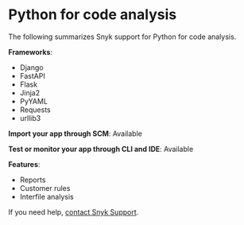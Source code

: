 # Python for code analysis

The following summarizes Snyk support for Python for code analysis.

**Frameworks**:

* Django
* FastAPI
* Flask
* Jinja2
* PyYAML
* Requests
* urllib3

**Import your app through SCM**: Available

**Test or monitor your app through CLI and IDE**: Available

**Features**:&#x20;

* Reports
* Customer rules
* Interfile analysis

If you need help, [contact Snyk Support](https://support.snyk.io/hc/en-us).
